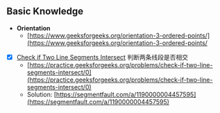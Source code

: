 ## Basic Knowledge
- **Orientation**
    - [https://www.geeksforgeeks.org/orientation-3-ordered-points/](https://www.geeksforgeeks.org/orientation-3-ordered-points/

- [x] [Check if Two Line Segments Intersect](CheckTwoLineSegmentsIntersect.cpp) 判断两条线段是否相交
    - [https://practice.geeksforgeeks.org/problems/check-if-two-line-segments-intersect/0](https://practice.geeksforgeeks.org/problems/check-if-two-line-segments-intersect/0)
    - Solution: [https://segmentfault.com/a/1190000004457595](https://segmentfault.com/a/1190000004457595)
